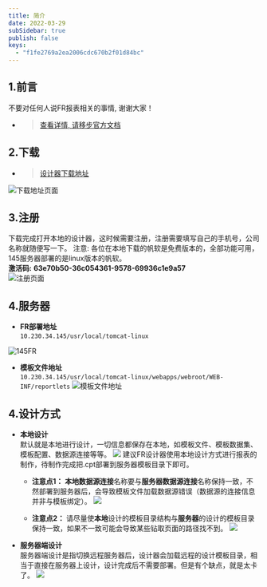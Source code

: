 ```yaml
---
title: 简介
date: 2022-03-29
subSidebar: true
publish: false
keys:
  - "f1fe2769a2ea2006cdc670b2f01d84bc"
---
```


## 1.前言
不要对任何人说FR报表相关的事情, 谢谢大家！
- > [查看详情, 请移步官方文档](https://help.fanruan.com/finereport/)

## 2.下载
- > [设计器下载地址](https://www.finereport.com/product/download)

![下载地址页面](~@/report/01/01.png)

## 3.注册
下载完成打开本地的设计器，这时候需要注册，注册需要填写自己的手机号，公司名称就随便写一下。
注意: 各位在本地下载的帆软是免费版本的，全部功能可用，145服务器部署的是linux版本的帆软。<br/>
**激活码:** **63e70b50-36c054361-9578-69936c1e9a57**<br/>
![注册页面](~@/report/01/02.png)

## 4.服务器

- **FR部署地址**<br>
`10.230.34.145/usr/local/tomcat-linux`

![145FR](~@/report/01/03.png)

- **模板文件地址**<br>
`10.230.34.145/usr/local/tomcat-linux/webapps/webroot/WEB-INF/reportlets`
![模板文件地址](~@/report/01/04.png)

## 4.设计方式
- **本地设计**<br>
默认就是本地进行设计，一切信息都保存在本地，如模板文件、模板数据集、模板配置、数据源连接等等。
![](~@/report/01/06.png)
建议FR设计器使用本地设计方式进行报表的制作，待制作完成把.cpt部署到服务器模板目录下即可。

  - **注意点1：** **本地数据源连接**名称要与**服务器数据源连接**名称保持一致，不然部署到服务器后，会导致模板文件加载数据源错误（数据源的连接信息并非与模板绑定）。
![](~@/report/01/07.png)

  - **注意点2：** 请尽量使**本地**设计的模板目录结构与**服务器**的设计的模板目录保持一致，如果不一致可能会导致某些钻取页面的路径找不到。
![](~@/report/01/08.png)


- **服务器端设计**<br>
服务器端设计是指切换远程服务器后，设计器会加载远程的设计模板目录，相当于直接在服务器上设计，设计完成后不需要部署。但是有个缺点，就是太卡了。
![](~@/report/01/05.png)

